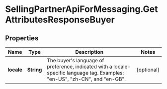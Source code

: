 # SellingPartnerApiForMessaging.GetAttributesResponseBuyer

## Properties
Name | Type | Description | Notes
------------ | ------------- | ------------- | -------------
**locale** | **String** | The buyer's language of preference, indicated with a locale-specific language tag. Examples: \"en-US\", \"zh-CN\", and \"en-GB\". | [optional] 


